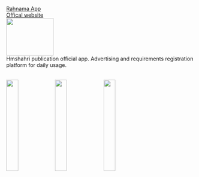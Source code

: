 [Rahnama App](https://myket.ir/app/com.rahnama.app)
<br/>
[Offical website](https://rahnama.com)
<br/>
<img src="https://rahnama.com/logo.svg" height="100px" width="50%"/>
<br/>
Hmshahri publication official app. Advertising and requirements registration platform for daily usage.
<br/>
<br/>

<img src="https://user-images.githubusercontent.com/52101670/110025999-56f45280-7d45-11eb-909d-711755962609.jpeg" height="25%" width="25%"/>
<img src="https://user-images.githubusercontent.com/52101670/110026004-58be1600-7d45-11eb-8ace-9af65ee04fe7.jpeg" height="25%" width="25%"/>
<img src="https://user-images.githubusercontent.com/52101670/110026017-5b207000-7d45-11eb-9569-4ecf81fcb2d9.jpeg" height="25%" width="25%"/>
